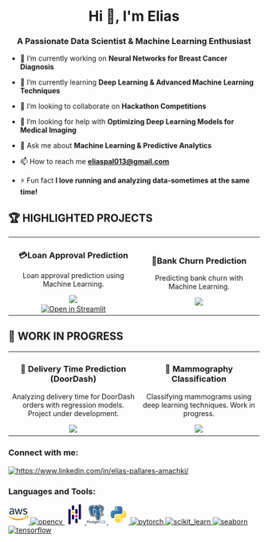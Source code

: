 <h1 align="center">Hi 👋, I'm Elias</h1>
<h3 align="center">A Passionate Data Scientist & Machine Learning Enthusiast</h3>

- 🧠  I’m currently working on **Neural Networks for Breast Cancer Diagnosis**

- 🌱 I’m currently learning **Deep Learning & Advanced Machine Learning Techniques**

- 👯 I’m looking to collaborate on **Hackathon Competitions**

- 🤝 I’m looking for help with **Optimizing Deep Learning Models for Medical Imaging**

- 💬 Ask me about **Machine Learning & Predictive Analytics**

- 📫 How to reach me **eliaspal013@gmail.com**

- ⚡ Fun fact **I love running and analyzing data-sometimes at the same time!**
## 🏆 HIGHLIGHTED PROJECTS 

<table>
  <tr>
    <td align="center">
      <h3>💳Loan Approval Prediction</h3>
      <a href="https://github.com/eliaspal/loan_approval">
      </a>
      <p>Loan approval prediction using Machine Learning.</p>
      <a href="https://github.com/eliaspal/loan_approval">
        <img src="https://img.shields.io/badge/Code-000000?style=for-the-badge&logo=github"/>
      </a>
  <br/>
  <a href="https://loanapprovalelias.streamlit.app/">
    <img src="https://static.streamlit.io/badges/streamlit_badge_black_white.svg" alt="Open in Streamlit"/>
  </a>
</td>
    <td align="center">
      <h3>🏦Bank Churn Prediction</h3>
      <a href="https://github.com/eliaspal/bank-churn">
      </a>
      <p>Predicting bank churn with Machine Learning.</p>
      <a href="https://github.com/eliaspal/bank-churn">
        <img src="https://img.shields.io/badge/Code-000000?style=for-the-badge&logo=github"/>
      </a>
    </td>
  </tr>
</table>

## 🚧 WORK IN PROGRESS

<table>
  <tr>
  <td align="center">
      <h3>🛵 Delivery Time Prediction (DoorDash)</h3>
      <a href="https://github.com/eliaspal/Delivery-Time_DoorDash">
      </a>
      <p>Analyzing delivery time for DoorDash orders with regression models. Project under development.</p>
      <a href="https://github.com/eliaspal/Delivery-Time_DoorDash">
        <img src="https://img.shields.io/badge/Code-000000?style=for-the-badge&logo=github"/>
       </a>
    </td>
    <td align="center">
      <h3>🩻 Mammography Classification</h3>
      <a href="https://github.com/eliaspal/Mammography_Classification-">
      </a>
      <p>Classifying mammograms using deep learning techniques. Work in progress.</p>
      <a href="https://github.com/eliaspal/Mammography_Classification-">
        <img src="https://img.shields.io/badge/Code-000000?style=for-the-badge&logo=github"/>
      </a>
    </td>
  </tr>
</table>


<h3 align="left">Connect with me:</h3>
<p align="left">
<a href="https://linkedin.com/in/https://www.linkedin.com/in/elias-pallares-amachki/" target="blank"><img align="center" src="https://raw.githubusercontent.com/rahuldkjain/github-profile-readme-generator/master/src/images/icons/Social/linked-in-alt.svg" alt="https://www.linkedin.com/in/elias-pallares-amachki/" height="30" width="40" /></a>
</p>

<h3 align="left">Languages and Tools:</h3>
<p align="left"> <a href="https://aws.amazon.com" target="_blank" rel="noreferrer"> <img src="https://raw.githubusercontent.com/devicons/devicon/master/icons/amazonwebservices/amazonwebservices-original-wordmark.svg" alt="aws" width="40" height="40"/> </a> <a href="https://opencv.org/" target="_blank" rel="noreferrer"> <img src="https://www.vectorlogo.zone/logos/opencv/opencv-icon.svg" alt="opencv" width="40" height="40"/> </a> <a href="https://pandas.pydata.org/" target="_blank" rel="noreferrer"> <img src="https://raw.githubusercontent.com/devicons/devicon/2ae2a900d2f041da66e950e4d48052658d850630/icons/pandas/pandas-original.svg" alt="pandas" width="40" height="40"/> </a> <a href="https://www.postgresql.org" target="_blank" rel="noreferrer"> <img src="https://raw.githubusercontent.com/devicons/devicon/master/icons/postgresql/postgresql-original-wordmark.svg" alt="postgresql" width="40" height="40"/> </a> <a href="https://www.python.org" target="_blank" rel="noreferrer"> <img src="https://raw.githubusercontent.com/devicons/devicon/master/icons/python/python-original.svg" alt="python" width="40" height="40"/> </a> <a href="https://pytorch.org/" target="_blank" rel="noreferrer"> <img src="https://www.vectorlogo.zone/logos/pytorch/pytorch-icon.svg" alt="pytorch" width="40" height="40"/> </a> <a href="https://scikit-learn.org/" target="_blank" rel="noreferrer"> <img src="https://upload.wikimedia.org/wikipedia/commons/0/05/Scikit_learn_logo_small.svg" alt="scikit_learn" width="40" height="40"/> </a> <a href="https://seaborn.pydata.org/" target="_blank" rel="noreferrer"> <img src="https://seaborn.pydata.org/_images/logo-mark-lightbg.svg" alt="seaborn" width="40" height="40"/> </a> <a href="https://www.tensorflow.org" target="_blank" rel="noreferrer"> <img src="https://www.vectorlogo.zone/logos/tensorflow/tensorflow-icon.svg" alt="tensorflow" width="40" height="40"/> </a> </p>
